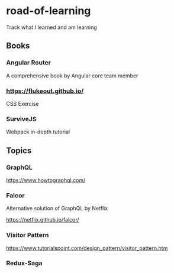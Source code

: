 # road-of-learning
Track what I learned and am learning

## Books
### Angular Router
A comprehensive book by Angular core team member

### https://flukeout.github.io/
CSS Exercise

### SurviveJS
Webpack in-depth tutorial

## Topics

### GraphQL
https://www.howtographql.com/

### Falcor
Alternative solution of GraphQL by Netflix


https://netflix.github.io/falcor/

### Visitor Pattern
https://www.tutorialspoint.com/design_pattern/visitor_pattern.htm

### Redux-Saga
